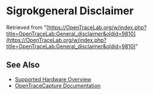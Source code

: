 # Sigrokgeneral Disclaimer

Retrieved from "[https://OpenTraceLab.org/w/index.php?title=OpenTraceLab:General_disclaimer&oldid=9810](https://OpenTraceLab.org/w/index.php?title=OpenTraceLab:General_disclaimer&oldid=9810)"

## See Also
- [Supported Hardware Overview](../supported-hardware.md)
- [OpenTraceCapture Documentation](../../opentracecapture/overview.md)
